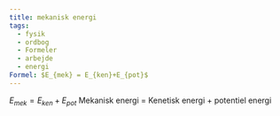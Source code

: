 ```yaml
---
title: mekanisk energi
tags:
  - fysik
  - ordbog
  - Formeler
  - arbejde
  - energi
Formel: $E_{mek} = E_{ken}+E_{pot}$
---
```

$E_{mek} = E_{ken}+E_{pot}$
Mekanisk energi = Kenetisk energi + potentiel energi 

